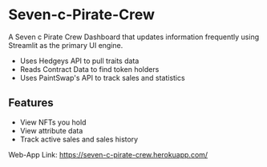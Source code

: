 # Seven-c-Pirate-Crew

A Seven c Pirate Crew Dashboard that updates information frequently using Streamlit as the primary UI engine.
- Uses Hedgeys API to pull traits data
- Reads Contract Data to find token holders
- Uses PaintSwap's API to track sales and statistics

## Features
- View NFTs you hold
- View attribute data
- Track active sales and sales history

Web-App Link: https://seven-c-pirate-crew.herokuapp.com/
